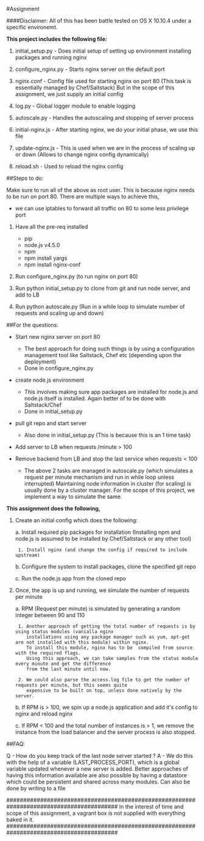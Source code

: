 #Assignment

####Disclaimer: All of this has been battle tested on OS X 10.10.4 under a specific environemt. 

**This project includes the following file:**

1. initial_setup.py - Does initial setup of setting up environment
                      installing packages and running nginx
2. configure_nginx.py - Starts nginx server on the default port

3. nginx.conf - Config file used for starting nginx on port 80
                (This task is essentially managed by Chef/Saltstack)
                But in the scope of this assignment, we just supply an initial config

4. log.py - Global logger module to enable logging

5. autoscale.py - Handles the autoscaling and stopping of server process

6. initial-nginx.js - After starting nginx, we do your initial phase, we use this file

7. update-nginx.js - This is used when we are in the process of scaling up or down
                     (Allows to change nginx config dynamically)

8. reload.sh - Used to reload the nginx config


##Steps to do:

Make sure to run all of the above as root user. 
This is because nginx needs to be run on port 80.
There are multiple ways to achieve this,
  - we can use iptables to forward all traffic on 80 to some less privilege port

1. Have all the pre-req installed
     - pip
     - node.js v4.5.0
     - npm
     - npm install yargs
     - npm install nginx-conf

2. Run configure_nginx.py (to run nginx on port 80)

3. Run python initial_setup.py to clone from git and run node server, and add to LB

4. Run python autoscale.py (Run in a while loop to simulate number of requests and scaling up and down)


##For the questions:

  - Start new nginx server on port 80
	   - The best approach for doing such things is by using a configuration
       management tool like Saltstack, Chef etc (depending upon the deployment)
     - Done in configure_nginx.py
  - create node.js environment
	   - This involves making sure app packages are installed for node.js and
       node.js itself is installed. Again better of to be done with Saltstack/Chef
     - Done in initial_setup.py
  - pull git repo and start server
     - Also done in initial_setup.py (This is because this is an 1 time task)

  - Add server to LB when requests /minute > 100
  - Remove backend from LB and stop the last service when requests < 100
      - The above 2 tasks are managed in autoscale.py (which simulates a request
        per minute mechanism and run in while loop unless interrupted)
        Maintaining node information in cluster (for scaling) is usually done by a cluster manager.
        For the scope of this project, we implement a way to simulate the same. 



**This assignment does the following,**

1. Create an initial config which does the following:

    a. Install required pip packages for installation (Installing npm and node.js
        is assumed to be installed by Chef/Saltstack or any other tool)
        
        1. Install nginx (and change the config if required to include upstream)
        
    b. Configure the system to install packages, clone the specified git repo
    
    c. Run the node.js app from the cloned repo

2. Once, the app is up and running, we simulate the number of requests per minute

    a. RPM (Request per minute) is simulated by generating a random integer between 90 and 110
    
        1. Another approach of getting the total number of requests is by using status modules (vanialla nginx
           installations using any package manager such as yum, apt-get are not installed with this module) within nginx.
           To install this module, nginx has to be  compiled from source with the required flags.
           Using this approach, we can take samples from the status module every minute and get the difference
           from the last minute until now.
           
        2. We could also parse the access.log file to get the number of requests per minute, but this seems quite
           expensive to be built on top, unless done natively by the server.
           
    b. If RPM is > 100, we spin up a node.js application and add it's config to nginx and reload nginx
    
    c. If RPM < 100 and the total number of instances is > 1, we remove the instance from the load balancer
       and the server process is also stopped.


##FAQ:

Q - How do you keep track of the last node server started ?
A - We do this with the help of a variable (LAST_PROCESS_PORT), which is a global variable
    updated whenever a new server is added. Better approaches of having this information available
    are also possible by having a datastore which could be persistent and shared across many modules.
    Can also be done by writing to a file


#########################################################################################
In the interest of time and scope of this assignment, a vagrant box is not supplied with
everything baked in it.
#########################################################################################
